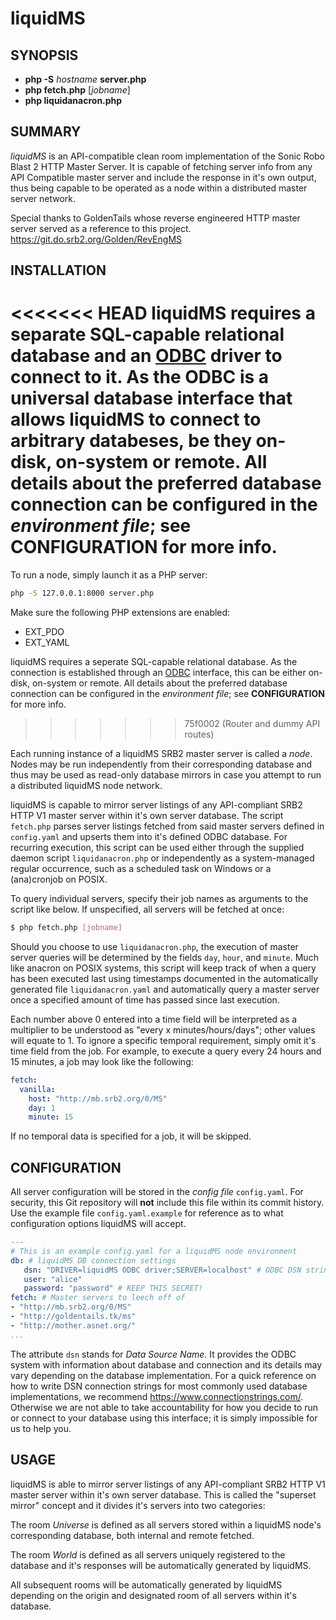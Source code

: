 liquidMS
========

SYNOPSIS
--------

- **php -S** *hostname* **server.php**
- **php fetch.php** [*jobname*]
- **php liquidanacron.php**

SUMMARY
-------

*liquidMS* is an API-compatible clean room implementation of the Sonic Robo
Blast 2 HTTP Master Server. It is capable of fetching server info from any
API Compatible master server and include the response in it's own output,
thus being capable to be operated as a node within a distributed master
server network.

Special thanks to GoldenTails whose reverse engineered HTTP master server
served as a reference to this project.  
<https://git.do.srb2.org/Golden/RevEngMS>

INSTALLATION
------------

<<<<<<< HEAD
liquidMS requires a separate SQL-capable relational database and an [ODBC]
driver to connect to it. As the ODBC is a universal database interface that
allows liquidMS to connect to arbitrary databeses, be they on-disk, on-system or
remote. All details about the preferred database connection can be configured
in the *environment file*; see __CONFIGURATION__ for more info.
=======
To run a node, simply launch it as a PHP server:

```Bash
php -S 127.0.0.1:8000 server.php
```

Make sure the following PHP extensions are enabled:

- EXT_PDO
- EXT_YAML

liquidMS requires a seperate SQL-capable relational database. As the
connection is established through an [ODBC] interface, this can be either
on-disk, on-system or remote.  All details about the preferred database
connection can be configured in the *environment file*; see
__CONFIGURATION__ for more info.
>>>>>>> 75f0002 (Router and dummy API routes)

[ODBC]: <https://en.wikipedia.org/w/index.php?title=Open_Database_Connectivity&oldid=1044732966> "ODBC - Wikipedia"

Each running instance of a liquidMS SRB2 master server is called a *node*.
Nodes may be run independently from their corresponding database and thus
may be used as read-only database mirrors in case you attempt to run a
distributed liquidMS node network.

liquidMS is capable to mirror server listings of any API-compliant SRB2
HTTP V1 master server within it's own server database. The script
`fetch.php` parses server listings fetched from said master servers defined
in `config.yaml` and upserts them into it's defined ODBC database.
For recurring execution, this script can be used either through the
supplied daemon script `liquidanacron.php` or independently as a
system-managed regular occurrence, such as a scheduled task on Windows or a
(ana)cronjob on POSIX.

To query individual servers, specify their job names as arguments to the
script like below. If unspecified, all servers will be fetched at once:

```sh
$ php fetch.php [jobname]
```

Should you choose to use `liquidanacron.php`, the execution of master
server queries will be determined by the fields `day`, `hour`, and
`minute`. Much like anacron on POSIX systems, this script will keep track
of when a query has been executed last using timestamps documented in the
automatically generated file `liquidanacron.yaml` and automatically query a
master server once a specified amount of time has passed since last execution.

Each number above 0 entered into a time field will be interpreted as a
multiplier to be understood as "every x minutes/hours/days"; other values
will equate to 1. To ignore a specific temporal requirement, simply omit
it's time field from the job. For example, to execute a query every 24
hours and 15 minutes, a job may look like the following:

```YAML
fetch:
  vanilla:
    host: "http://mb.srb2.org/0/MS"
    day: 1
    minute: 15
```

If no temporal data is specified for a job, it will be skipped.

CONFIGURATION
-------------

All server configuration will be stored in the *config file*
`config.yaml`. For security, this Git repository will **not** include this
file within its commit history. Use the example file `config.yaml.example` for
reference as to what configuration options liquidMS will accept. 


```YAML
---
# This is an example config.yaml for a liquidMS node environment
db: # liquidMS DB connection settings
   dsn: "DRIVER=liquidMS ODBC driver;SERVER=localhost" # ODBC DSN string.
   user: "alice"
   password: "password" # KEEP THIS SECRET!
fetch: # Master servers to leech off of
- "http://mb.srb2.org/0/MS"
- "http://goldentails.tk/ms"
- "http://mother.asnet.org/"
...
```

The attribute `dsn` stands for *Data Source Name*. It provides the ODBC system
with information about database and connection and its details may vary
depending on the database implementation. For a quick reference on how to write
DSN connection strings for most commonly used database implementations, we
recommend <https://www.connectionstrings.com/>. Otherwise we are not able to
take accountability for how you decide to run or connect to your database
using this interface; it is simply impossible for us to help you.


USAGE
-----

liquidMS is able to mirror server listings of any API-compliant SRB2
HTTP V1 master server within it's own server database. This is called the
"superset mirror" concept and it divides it's servers into two categories:

The room *Universe* is defined as all servers stored within a liquidMS
node's corresponding database, both internal and remote fetched.

The room *World* is defined as all servers uniquely registered to the
database and it's responses will be automatically generated by liquidMS.

All subsequent rooms will be automatically generated by liquidMS depending
on the origin and designated room of all servers within it's database.
